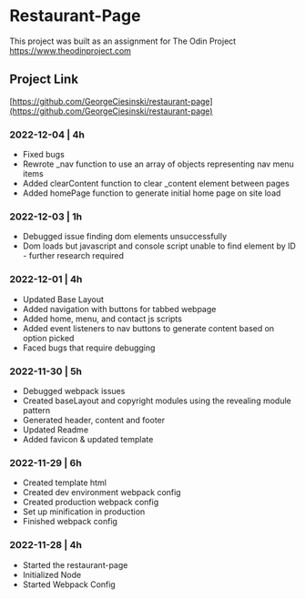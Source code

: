 # Restaurant-Page

This project was built as an assignment for The Odin Project
https://www.theodinproject.com

## Project Link
[https://github.com/GeorgeCiesinski/restaurant-page](https://github.com/GeorgeCiesinski/restaurant-page)

### 2022-12-04 | 4h
- Fixed bugs
- Rewrote _nav function to use an array of objects representing nav menu items
- Added clearContent function to clear _content element between pages
- Added homePage function to generate initial home page on site load

### 2022-12-03 | 1h
- Debugged issue finding dom elements unsuccessfully
- Dom loads but javascript and console script unable to find element by ID - further research required

### 2022-12-01 | 4h
- Updated Base Layout
- Added navigation with buttons for tabbed webpage
- Added home, menu, and contact js scripts
- Added event listeners to nav buttons to generate content based on option picked
- Faced bugs that require debugging

### 2022-11-30 | 5h
- Debugged webpack issues
- Created baseLayout and copyright modules using the revealing module pattern
- Generated header, content and footer
- Updated Readme
- Added favicon & updated template

### 2022-11-29 | 6h
- Created template html
- Created dev environment webpack config
- Created production webpack config
- Set up minification in production
- Finished webpack config

### 2022-11-28 | 4h
- Started the restaurant-page
- Initialized Node
- Started Webpack Config
